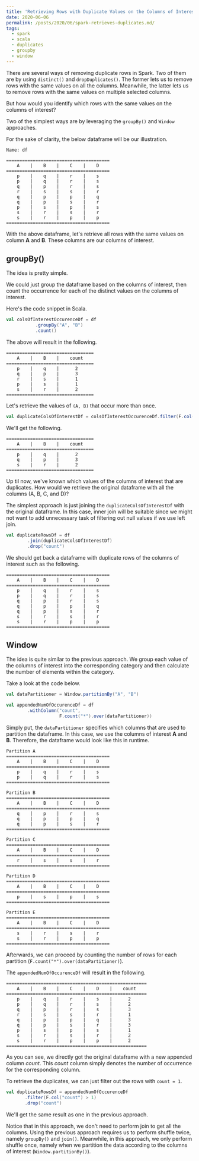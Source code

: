 ```yaml
---
title: 'Retrieving Rows with Duplicate Values on the Columns of Interest in Spark'
date: 2020-06-06
permalink: /posts/2020/06/spark-retrieves-duplicates.md/
tags:
  - spark
  - scala
  - duplicates
  - groupby
  - window
---
```


There are several ways of removing duplicate rows in Spark. Two of them are by using `distinct()` and `dropDuplicates()`. The former lets us to remove rows with the same values on all the columns. Meanwhile, the latter lets us to remove rows with the same values on multiple selected columns.

But how would you identify which rows with the same values on the columns of interest?

Two of the simplest ways are by leveraging the `groupBy()` and `Window` approaches.

For the sake of clarity, the below dataframe will be our illustration.

```
Name: df

=======================================
    A    |    B    |    C    |    D
=======================================
    p    |    q    |    r    |    s
    p    |    q    |    r    |    s
    q    |    p    |    r    |    s
    r    |    s    |    s    |    r
    q    |    p    |    p    |    q
    q    |    p    |    s    |    r
    p    |    s    |    p    |    s
    s    |    r    |    s    |    r
    s    |    r    |    p    |    p
=======================================
```

With the above dataframe, let's retrieve all rows with the same values on column <b>A</b> and <b>B</b>. These columns are our columns of interest.

## groupBy()

The idea is pretty simple.

We could just group the dataframe based on the columns of interest, then count the occurrence for each of the distinct values on the columns of interest.

Here's the code snippet in Scala.

```scala
val colsOfInterestOccurenceDf = df
           .groupBy("A", "B")
           .count()
```

The above will result in the following.

```
=================================
    A    |    B    |    count    
=================================
    p    |    q    |      2
    q    |    p    |      3
    r    |    s    |      1
    p    |    s    |      1
    s    |    r    |      2
=================================
```

Let's retrieve the values of `(A, B)` that occur more than once.

```scala
val duplicateColsOfInterestDf = colsOfInterestOccurenceDf.filter(F.col("count") > 1)
```

We'll get the following.

```
=================================
    A    |    B    |    count    
=================================
    p    |    q    |      2
    q    |    p    |      3
    s    |    r    |      2
=================================
```

Up til now, we've known which values of the columns of interest that are duplicates. How would we retrieve the original dataframe with all the columns (A, B, C, and D)?

The simplest approach is just joining the `duplicateColsOfInterestDf` with the original dataframe. In this case, inner join will be suitable since we might not want to add unnecessary task of filtering out null values if we use left join.

```scala
val duplicateRowsDf = df
        .join(duplicateColsOfInterestDf)
        .drop("count")
```

We should get back a dataframe with duplicate rows of the columns of interest such as the following.

```
=======================================
    A    |    B    |    C    |    D
=======================================
    p    |    q    |    r    |    s
    p    |    q    |    r    |    s
    q    |    p    |    r    |    s
    q    |    p    |    p    |    q
    q    |    p    |    s    |    r
    s    |    r    |    s    |    r
    s    |    r    |    p    |    p
=======================================
```

## Window

The idea is quite similar to the previous approach. We group each value of the columns of interest into the corresponding category and then calculate the number of elements within the category.

Take a look at the code below.

```scala
val dataPartitioner = Window.partitionBy("A", "B")

val appendedNumOfOccurenceDf = df
        .withColumn("count", 
                    F.count("*").over(dataPartitioner))
```

Simply put, the `dataPartitioner` specifies which columns that are used to partition the dataframe. In this case, we use the columns of interest <b>A</b> and <b>B</b>. Therefore, the dataframe would look like this in runtime.

```
Partition A
=======================================
    A    |    B    |    C    |    D    
=======================================
    p    |    q    |    r    |    s    
    p    |    q    |    r    |    s    
=======================================

Partition B
=======================================
    A    |    B    |    C    |    D    
=======================================
    q    |    p    |    r    |    s  
    q    |    p    |    p    |    q   
    q    |    p    |    s    |    r   
=======================================

Partition C
=======================================
    A    |    B    |    C    |    D  
=======================================
    r    |    s    |    s    |    r  
=======================================

Partition D
=======================================
    A    |    B    |    C    |    D    
=======================================
    p    |    s    |    p    |    s    
=======================================

Partition E
=======================================
    A    |    B    |    C    |    D    
=======================================
    s    |    r    |    s    |    r    
    s    |    r    |    p    |    p   
=======================================
```

Afterwards, we can proceed by counting the number of rows for each partition (`F.count("*").over(dataPartitioner)`).

The `appendedNumOfOccurenceDf` will result in the following.

```
=====================================================
    A    |    B    |    C    |    D    |    count
=====================================================
    p    |    q    |    r    |    s    |      2
    p    |    q    |    r    |    s    |      2
    q    |    p    |    r    |    s    |      3
    r    |    s    |    s    |    r    |      1
    q    |    p    |    p    |    q    |      3
    q    |    p    |    s    |    r    |      3
    p    |    s    |    p    |    s    |      1
    s    |    r    |    s    |    r    |      2
    s    |    r    |    p    |    p    |      2
=====================================================
```

As you can see, we directly got the original dataframe with a new appended column <i>count</i>. This <i>count</i> column simply denotes the number of occurrence for the corresponding column.

To retrieve the duplicates, we can just filter out the rows with `count = 1`.

```scala
val duplicateRowsDf = appendedNumOfOccurenceDf
       .filter(F.col("count") > 1)
       .drop("count")
```

We'll get the same result as one in the previous approach.

Notice that in this approach, we don't need to perform join to get all the columns. Using the previous approach requires us to perform shuffle twice, namely `groupBy()` and `join()`. Meanwhile, in this approach, we only perform shuffle once, namely when we partition the data according to the columns of interest (`Window.partitionBy()`).
